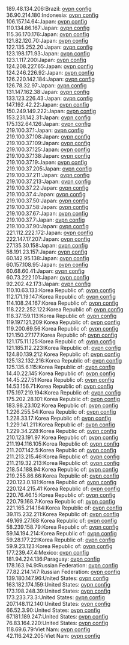 189.48.134.206:Brazil: [ovpn config](vpn/189_48_134_206.ovpn)  
36.90.214.180:Indonesia: [ovpn config](vpn/36_90_214_180.ovpn)  
106.157.14.64:Japan: [ovpn config](vpn/106_157_14_64.ovpn)  
110.134.86.167:Japan: [ovpn config](vpn/110_134_86_167.ovpn)  
115.36.170.176:Japan: [ovpn config](vpn/115_36_170_176.ovpn)  
121.82.120.70:Japan: [ovpn config](vpn/121_82_120_70.ovpn)  
122.135.252.20:Japan: [ovpn config](vpn/122_135_252_20.ovpn)  
123.198.171.93:Japan: [ovpn config](vpn/123_198_171_93.ovpn)  
123.1.117.200:Japan: [ovpn config](vpn/123_1_117_200.ovpn)  
124.208.227.65:Japan: [ovpn config](vpn/124_208_227_65.ovpn)  
124.246.226.92:Japan: [ovpn config](vpn/124_246_226_92.ovpn)  
126.220.142.184:Japan: [ovpn config](vpn/126_220_142_184.ovpn)  
126.78.32.97:Japan: [ovpn config](vpn/126_78_32_97.ovpn)  
131.147.162.38:Japan: [ovpn config](vpn/131_147_162_38.ovpn)  
133.123.226.43:Japan: [ovpn config](vpn/133_123_226_43.ovpn)  
147.192.42.22:Japan: [ovpn config](vpn/147_192_42_22.ovpn)  
150.249.149.222:Japan: [ovpn config](vpn/150_249_149_222.ovpn)  
153.231.142.31:Japan: [ovpn config](vpn/153_231_142_31.ovpn)  
175.132.64.126:Japan: [ovpn config](vpn/175_132_64_126.ovpn)  
219.100.37.1:Japan: [ovpn config](vpn/219_100_37_1.ovpn)  
219.100.37.108:Japan: [ovpn config](vpn/219_100_37_108.ovpn)  
219.100.37.109:Japan: [ovpn config](vpn/219_100_37_109.ovpn)  
219.100.37.125:Japan: [ovpn config](vpn/219_100_37_125.ovpn)  
219.100.37.138:Japan: [ovpn config](vpn/219_100_37_138.ovpn)  
219.100.37.19:Japan: [ovpn config](vpn/219_100_37_19.ovpn)  
219.100.37.205:Japan: [ovpn config](vpn/219_100_37_205.ovpn)  
219.100.37.211:Japan: [ovpn config](vpn/219_100_37_211.ovpn)  
219.100.37.213:Japan: [ovpn config](vpn/219_100_37_213.ovpn)  
219.100.37.22:Japan: [ovpn config](vpn/219_100_37_22.ovpn)  
219.100.37.4:Japan: [ovpn config](vpn/219_100_37_4.ovpn)  
219.100.37.50:Japan: [ovpn config](vpn/219_100_37_50.ovpn)  
219.100.37.58:Japan: [ovpn config](vpn/219_100_37_58.ovpn)  
219.100.37.67:Japan: [ovpn config](vpn/219_100_37_67.ovpn)  
219.100.37.7:Japan: [ovpn config](vpn/219_100_37_7.ovpn)  
219.100.37.90:Japan: [ovpn config](vpn/219_100_37_90.ovpn)  
221.112.222.172:Japan: [ovpn config](vpn/221_112_222_172.ovpn)  
222.147.17.207:Japan: [ovpn config](vpn/222_147_17_207.ovpn)  
27.135.30.158:Japan: [ovpn config](vpn/27_135_30_158.ovpn)  
58.191.23.157:Japan: [ovpn config](vpn/58_191_23_157.ovpn)  
60.142.95.138:Japan: [ovpn config](vpn/60_142_95_138.ovpn)  
60.157.108.95:Japan: [ovpn config](vpn/60_157_108_95.ovpn)  
60.68.60.41:Japan: [ovpn config](vpn/60_68_60_41.ovpn)  
60.73.222.101:Japan: [ovpn config](vpn/60_73_222_101.ovpn)  
92.202.42.173:Japan: [ovpn config](vpn/92_202_42_173.ovpn)  
110.10.63.133:Korea Republic of: [ovpn config](vpn/110_10_63_133.ovpn)  
112.171.19.147:Korea Republic of: [ovpn config](vpn/112_171_19_147.ovpn)  
114.108.24.167:Korea Republic of: [ovpn config](vpn/114_108_24_167.ovpn)  
118.222.252.122:Korea Republic of: [ovpn config](vpn/118_222_252_122.ovpn)  
118.37.159.113:Korea Republic of: [ovpn config](vpn/118_37_159_113.ovpn)  
119.197.121.209:Korea Republic of: [ovpn config](vpn/119_197_121_209.ovpn)  
119.200.69.56:Korea Republic of: [ovpn config](vpn/119_200_69_56.ovpn)  
121.150.27.177:Korea Republic of: [ovpn config](vpn/121_150_27_177.ovpn)  
121.175.11.125:Korea Republic of: [ovpn config](vpn/121_175_11_125.ovpn)  
121.185.112.223:Korea Republic of: [ovpn config](vpn/121_185_112_223.ovpn)  
124.80.139.212:Korea Republic of: [ovpn config](vpn/124_80_139_212.ovpn)  
125.132.132.216:Korea Republic of: [ovpn config](vpn/125_132_132_216.ovpn)  
125.135.6.115:Korea Republic of: [ovpn config](vpn/125_135_6_115.ovpn)  
14.40.22.145:Korea Republic of: [ovpn config](vpn/14_40_22_145.ovpn)  
14.45.227.51:Korea Republic of: [ovpn config](vpn/14_45_227_51.ovpn)  
14.53.156.71:Korea Republic of: [ovpn config](vpn/14_53_156_71.ovpn)  
175.197.219.194:Korea Republic of: [ovpn config](vpn/175_197_219_194.ovpn)  
175.202.28.101:Korea Republic of: [ovpn config](vpn/175_202_28_101.ovpn)  
183.98.23.102:Korea Republic of: [ovpn config](vpn/183_98_23_102.ovpn)  
1.226.255.54:Korea Republic of: [ovpn config](vpn/1_226_255_54.ovpn)  
1.228.33.17:Korea Republic of: [ovpn config](vpn/1_228_33_17.ovpn)  
1.229.141.211:Korea Republic of: [ovpn config](vpn/1_229_141_211.ovpn)  
1.229.34.228:Korea Republic of: [ovpn config](vpn/1_229_34_228.ovpn)  
210.123.191.97:Korea Republic of: [ovpn config](vpn/210_123_191_97.ovpn)  
211.194.116.105:Korea Republic of: [ovpn config](vpn/211_194_116_105.ovpn)  
211.207.142.5:Korea Republic of: [ovpn config](vpn/211_207_142_5.ovpn)  
211.213.215.46:Korea Republic of: [ovpn config](vpn/211_213_215_46.ovpn)  
211.219.32.213:Korea Republic of: [ovpn config](vpn/211_219_32_213.ovpn)  
218.54.188.94:Korea Republic of: [ovpn config](vpn/218_54_188_94.ovpn)  
219.255.86.66:Korea Republic of: [ovpn config](vpn/219_255_86_66.ovpn)  
220.123.0.181:Korea Republic of: [ovpn config](vpn/220_123_0_181.ovpn)  
220.124.215.41:Korea Republic of: [ovpn config](vpn/220_124_215_41.ovpn)  
220.76.46.15:Korea Republic of: [ovpn config](vpn/220_76_46_15.ovpn)  
220.79.168.7:Korea Republic of: [ovpn config](vpn/220_79_168_7.ovpn)  
221.165.214.164:Korea Republic of: [ovpn config](vpn/221_165_214_164.ovpn)  
39.115.232.211:Korea Republic of: [ovpn config](vpn/39_115_232_211.ovpn)  
49.169.27.168:Korea Republic of: [ovpn config](vpn/49_169_27_168.ovpn)  
58.239.158.79:Korea Republic of: [ovpn config](vpn/58_239_158_79.ovpn)  
59.14.194.214:Korea Republic of: [ovpn config](vpn/59_14_194_214.ovpn)  
59.28.177.22:Korea Republic of: [ovpn config](vpn/59_28_177_22.ovpn)  
59.9.23.123:Korea Republic of: [ovpn config](vpn/59_9_23_123.ovpn)  
177.239.47.4:Mexico: [ovpn config](vpn/177_239_47_4.ovpn)  
181.94.224.136:Paraguay: [ovpn config](vpn/181_94_224_136.ovpn)  
178.163.94.9:Russian Federation: [ovpn config](vpn/178_163_94_9.ovpn)  
77.82.214.147:Russian Federation: [ovpn config](vpn/77_82_214_147.ovpn)  
139.180.147.96:United States: [ovpn config](vpn/139_180_147_96.ovpn)  
163.182.174.159:United States: [ovpn config](vpn/163_182_174_159.ovpn)  
173.198.248.39:United States: [ovpn config](vpn/173_198_248_39.ovpn)  
173.233.73.3:United States: [ovpn config](vpn/173_233_73_3.ovpn)  
207.148.112.140:United States: [ovpn config](vpn/207_148_112_140.ovpn)  
66.52.3.90:United States: [ovpn config](vpn/66_52_3_90.ovpn)  
67.181.189.247:United States: [ovpn config](vpn/67_181_189_247.ovpn)  
76.83.164.220:United States: [ovpn config](vpn/76_83_164_220.ovpn)  
118.69.6.79:Viet Nam: [ovpn config](vpn/118_69_6_79.ovpn)  
42.116.242.205:Viet Nam: [ovpn config](vpn/42_116_242_205.ovpn)  
